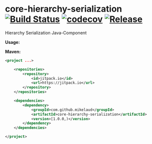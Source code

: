 # core-hierarchy-serialization [![Build Status](https://travis-ci.org/mikelaud/core-hierarchy-serialization.svg?branch=master)](https://travis-ci.org/mikelaud/core-hierarchy-serialization) [![codecov](https://codecov.io/gh/mikelaud/core-hierarchy-serialization/branch/master/graph/badge.svg)](https://codecov.io/gh/mikelaud/core-hierarchy-serialization) [![Release](https://jitpack.io/v/mikelaud/core-hierarchy-serialization.svg)](https://jitpack.io/#mikelaud/core-hierarchy-serialization)

Hierarchy Serialization Java-Component

**Usage:**

**Maven:**
```XML
<project ...>

	<repositories>
		<repository>
			<id>jitpack.io</id>
			<url>https://jitpack.io</url>
		</repository>
	</repositories>

	<dependencies>
		<dependency>
			<groupId>com.github.mikelaud</groupId>
			<artifactId>core-hierarchy-serialization</artifactId>
			<version>[1.0.0,)</version>
		</dependency>
	</dependencies>

</project>
```
